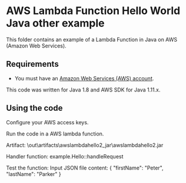 # AWS Lambda Function Hello World Java other example

This folder contains an example of a Lambda Function in Java on AWS (Amazon Web Services).




## Requirements

* You must have an [Amazon Web Services (AWS) account](http://aws.amazon.com/).

This code was written for Java 1.8 and AWS SDK for Java 1.11.x.




## Using the code

Configure your AWS access keys.

Run the code in a AWS lambda function.

Artifact:
\out\artifacts\awslambdahello2_jar\awslambdahello2.jar

Handler function:
example.Hello::handleRequest

Test the function:
Input JSON file content:
{
  "firstName": "Peter",
  "lastName": "Parker"
}
